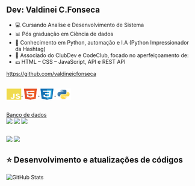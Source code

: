 ## Dev: Valdinei C.Fonseca  

- 💻 Cursando Analise e Desenvolvimento de Sistema
- 📊 Pós graduação em Ciência de dados
- 🤖 Conhecimento em Python, automação e I.A (Python Impressionador da Hashtag)
- 🏅 Associado do ClubDev e CodeClub, focado no aperfeiçoamento de:
- 💶 HTML – CSS – JavaScript, API e REST API

https://github.com/valdineicfonseca
<div align="center">
  <a href="https://github.com/valdineicfonseca?tab=repositories">
  
  <!-- 
    <img height="180em" src="https://github-readme-stats.vercel.app/api?username=valdineicfonseca&show_icons=true&theme=dark&include_all_commits=true&count_private=true"/>       <br>
    <img height="150em" src="https://github-readme-stats.vercel.app/api/top-langs/?username=&layout=compact&langs_count=7&theme=dracula"/>
  -->
</div>

<div style="display: inline_block"><br>
  
  <img align="center" alt="HTML-CSS-" height="30" width="40" src="https://raw.githubusercontent.com/devicons/devicon/master/icons/javascript/javascript-plain.svg">
  <img align="center" alt="
DevClub/MSONE/mission-one/
" height="30" width="40" src="https://raw.githubusercontent.com/devicons/devicon/master/icons/html5/html5-original.svg">
  <img align="center" alt="HTML-CSS-" height="30" width="40" src="https://raw.githubusercontent.com/devicons/devicon/master/icons/css3/css3-original.svg">
  <img align="center" alt="python_hashtag" height="30" width="40" src="https://raw.githubusercontent.com/devicons/devicon/master/icons/python/python-original.svg">
 
  
  <p align="left"> 
    <br> Banco de dados <br>
   <img src="https://img.shields.io/badge/SQLite-07405E?style=for-the-badge&logo=sqlite&logoColor=white"/></a>
   <img src="https://img.shields.io/badge/MySQL-005C84?style=for-the-badge&logo=mysql&logoColor=white"/></a>
   <img src="https://img.shields.io/badge/PostgreSQL-316192?style=for-the-badge&logo=postgresql&logoColor=white"/></a>
  </p>
  
</div>
<!---
valdineicfonseca/valdineicfonseca is a ✨ special ✨ repository because its `README.md` (this file) appears on your GitHub profile.
You can click the Preview link to take a look at your changes.
--->
 
## 

  <p align="left">
  
  <a href="http://www.linkedin.com/in/valdinei-c-fonseca" alt="Linkedin" target="_blank">
  <img src="https://img.shields.io/badge/-Linkedin-0e76a8?style=flat-square&logo=Linkedin&logoColor=white&link=LINKDIN"/></a>

   <a href="https://www.instagram.com/valdinecfonseca/" alt="Instagram" target="_blank">
  <img src="https://img.shields.io/badge/-Instagram-DF0174?style=flat-square&labelColor=DF0174&logo=instagram&logoColor=white&link=INSTAGRAM"/></a>
</p>  
 
## ⭐ Desenvolvimento e atualizações de códigos  
![GitHub Stats](https://github-readme-stats.vercel.app/api?username=valdineicfonseca&show_icons=true)
